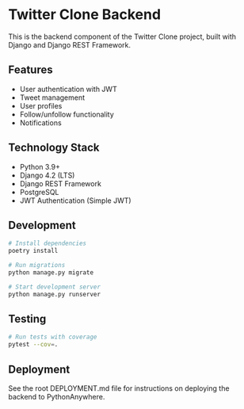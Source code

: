 # Twitter Clone Backend

This is the backend component of the Twitter Clone project, built with Django and Django REST Framework.

## Features

- User authentication with JWT
- Tweet management
- User profiles
- Follow/unfollow functionality
- Notifications

## Technology Stack

- Python 3.9+
- Django 4.2 (LTS)
- Django REST Framework
- PostgreSQL
- JWT Authentication (Simple JWT)

## Development

```bash
# Install dependencies
poetry install

# Run migrations
python manage.py migrate

# Start development server
python manage.py runserver
```

## Testing

```bash
# Run tests with coverage
pytest --cov=.
```

## Deployment

See the root DEPLOYMENT.md file for instructions on deploying the backend to PythonAnywhere. 